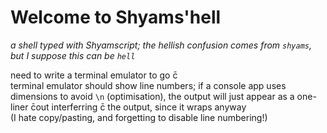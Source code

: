 # Welcome to Shyams'hell
*a shell typed with Shyamscript; the hellish confusion comes from `shyams`, but I suppose this can be `hell`*

need to write a terminal emulator to go c̄
<br>terminal emulator should show line numbers; if a console app uses dimensions to avoid `\n` (optimisation), the output will just appear as a one-liner c̄out interferring c̄ the output, since it wraps anyway
<br>(I hate copy/pasting, and forgetting to disable line numbering!)
